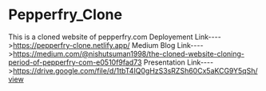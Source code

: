 # Pepperfry_Clone
This is a cloned website of pepperfry.com
Deployement Link---->https://pepperfry-clone.netlify.app/
Medium Blog Link---->https://medium.com/@nishutsuman1998/the-cloned-website-cloning-period-of-pepperfry-com-e0510f9fad73
Presentation Link---->https://drive.google.com/file/d/1tbT4IQ0gHzS3sRZSh60Cx5aKCG9Y5qSh/view

